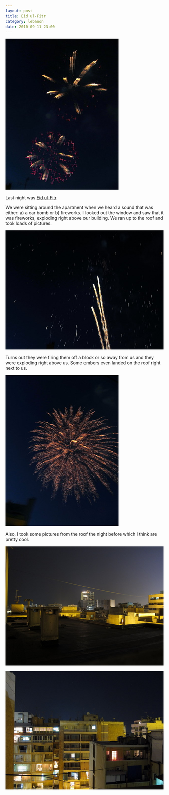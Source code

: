 ```yaml
---
layout: post
title: Eid ul-Fitr
category: lebanon
date: 2010-09-11 23:00
---
```


![Fireworks 1](/photo/lebanon/09/11/IMG_0737.JPG)

Last night was [Eid ul-Fitr](http://en.wikipedia.org/wiki/Eid_ul-Fitr).

We were sitting around the apartment when we heard a sound that was either: a) a car bomb or b) fireworks. I looked out the window and saw that it was fireworks, exploding right above our building. We ran up to the roof and took loads of pictures.

![Fireworks launching](/photo/lebanon/09/11/IMG_0753.JPG)

Turns out they were firing them off a block or so away from us and they were exploding right above us. Some embers even landed on the roof right next to us.

![Fireworks](/photo/lebanon/09/11/IMG_0743.JPG)

Also, I took some pictures from the roof the night before which I think are pretty cool.

![Roof shot at night](/photo/lebanon/09/11/IMG_0708.JPG)

![buildings in back at night](/photo/lebanon/09/11/IMG_0717.JPG)
